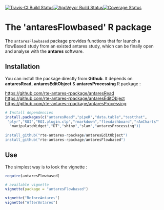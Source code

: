 [![Travis-CI Build Status](https://travis-ci.org/rte-antares-rpackage/antaresFlowbased.svg?branch=master)](https://travis-ci.org/rte-antares-rpackage/antaresFlowbased)[![AppVeyor Build Status](https://ci.appveyor.com/api/projects/status/github/rte-antares-rpackage/antaresFlowbased?branch=master&svg=true)](https://ci.appveyor.com/project/rte-antares-rpackage/antaresFlowbased)[![Coverage Status](https://img.shields.io/codecov/c/github/rte-antares-rpackage/antaresFlowbased/master.svg)](https://codecov.io/github/rte-antares-rpackage/antaresFlowbased?branch=master)

# The 'antaresFlowbased' R package

The `antaresFlowbased` package provides functions that for launch a flowBased study from an existed antares study, which can be finally open and analyse with the **antares** software.

## Installation

You can install the package directly from **Github**. It depends on **antaresRead**, **antaresEditObject** & **antaresProcessing** R package :

https://github.com/rte-antares-rpackage/antaresRead
https://github.com/rte-antares-rpackage/antaresEditObject
https://github.com/rte-antares-rpackage/antaresProcessing


```r
# Install dependencies
install.packages(c("antaresRead","pipeR","data.table","testthat",
 "plyr","ROI","ROI.plugin.clp","rmarkdown","flexdashboard","rAmCharts"",
  "manipulateWidget","DT","shiny","slam","antaresProcessing"))
  
install_github("rte-antares-rpackage/antaresEditObject")  
install_github("rte-antares-rpackage/antaresFlowbased")
```

## Use

The simplest way is to look the vignette : 

```r
require(antaresFlowbased)

# available vignette
vignette(package = "antaresFlowbased")

vignette("BeforeAntares")
vignette("AfterAntares")
```

